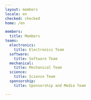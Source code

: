 ```yaml
---
layout: members
locale: en
checked: checked
home: /en

members:
  title: Members
teams:
  electronics:
    title: Electronics Team
  software:
    title: Software Team
  mechanical:
    title: Mechanical Team
  science: 
    title: Science Team
  sponsorship:
    title: Sponsorship and Media Team

---
```

